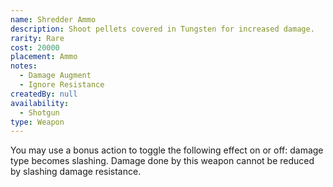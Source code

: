 ```yaml
---
name: Shredder Ammo
description: Shoot pellets covered in Tungsten for increased damage.
rarity: Rare
cost: 20000
placement: Ammo
notes:
  - Damage Augment
  - Ignore Resistance
createdBy: null
availability:
  - Shotgun
type: Weapon
---
```

You may use a bonus action to toggle the following effect on or off: damage type becomes slashing. Damage done by this weapon cannot be reduced by slashing damage resistance.
